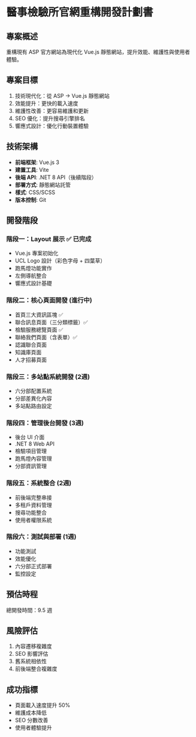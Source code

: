 # 醫事檢驗所官網重構開發計劃書

## 專案概述
重構現有 ASP 官方網站為現代化 Vue.js 靜態網站，提升效能、維護性與使用者體驗。

## 專案目標
1. 技術現代化：從 ASP → Vue.js 靜態網站
2. 效能提升：更快的載入速度
3. 維護性改善：更容易維護和更新
4. SEO 優化：提升搜尋引擎排名
5. 響應式設計：優化行動裝置體驗

## 技術架構
- **前端框架**: Vue.js 3
- **建置工具**: Vite
- **後端 API**: .NET 8 API（後續階段）
- **部署方式**: 靜態網站託管
- **樣式**: CSS/SCSS
- **版本控制**: Git

## 開發階段

### 階段一：Layout 展示 ✅ 已完成
- Vue.js 專案初始化
- UCL Logo 設計（彩色字母 + 四葉草）
- 跑馬燈功能實作
- 左側導航整合
- 響應式設計基礎

### 階段二：核心頁面開發 (進行中)
- 首頁三大資訊區塊 ✅
- 聯合訊息頁面（三分類標籤）✅
- 檢驗服務總覽頁面 ✅
- 聯絡我們頁面（含表單）✅
- 認識聯合頁面
- 知識庫頁面
- 人才招募頁面

### 階段三：多站點系統開發 (2週)
- 六分部配置系統
- 分部差異化內容
- 多站點路由設定

### 階段四：管理後台開發 (3週)
- 後台 UI 介面
- .NET 8 Web API
- 檢驗項目管理
- 跑馬燈內容管理
- 分部資訊管理

### 階段五：系統整合 (2週)
- 前後端完整串接
- 多租戶資料管理
- 搜尋功能整合
- 使用者權限系統

### 階段六：測試與部署 (1週)
- 功能測試
- 效能優化
- 六分部正式部署
- 監控設定

## 預估時程
總開發時間：9.5 週

## 風險評估
1. 內容遷移複雜度
2. SEO 影響評估
3. 舊系統相依性
4. 前後端整合複雜度

## 成功指標
- 頁面載入速度提升 50%
- 維護成本降低
- SEO 分數改善
- 使用者體驗提升